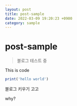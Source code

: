 ```yaml
---
layout: post
title: post-sample
date: 2022-03-09 19:20:23 +0900
category: sample
---
```

# post-sample
> 블로그 테스트 중

This is code
```ruby
print('hello world')
```

블로그 키우기 고고

why?
